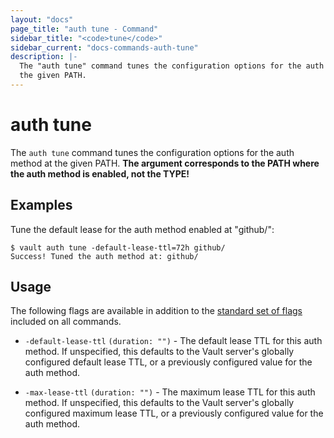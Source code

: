 ```yaml
---
layout: "docs"
page_title: "auth tune - Command"
sidebar_title: "<code>tune</code>"
sidebar_current: "docs-commands-auth-tune"
description: |-
  The "auth tune" command tunes the configuration options for the auth method at
  the given PATH.
---
```


# auth tune

The `auth tune` command tunes the configuration options for the auth method at
the given PATH. **The argument corresponds to the PATH where the auth method is
enabled, not the TYPE!**

## Examples

Tune the default lease for the auth method enabled at "github/":

```text
$ vault auth tune -default-lease-ttl=72h github/
Success! Tuned the auth method at: github/
```

## Usage

The following flags are available in addition to the [standard set of
flags](/docs/commands/index.html) included on all commands.

- `-default-lease-ttl` `(duration: "")` - The default lease TTL for this auth
  method. If unspecified, this defaults to the Vault server's globally
  configured default lease TTL, or a previously configured value for the auth
  method.

- `-max-lease-ttl` `(duration: "")` - The maximum lease TTL for this auth
  method. If unspecified, this defaults to the Vault server's globally
  configured maximum lease TTL, or a previously configured value for the auth
  method.
